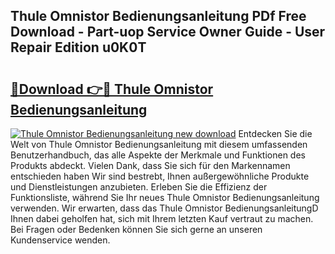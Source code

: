 ## Thule Omnistor Bedienungsanleitung PDf Free Download - Part-uop Service Owner Guide - User Repair Edition u0K0T

# <h2><a href="http://df3pyo3.blite.top/?on=Thule+Omnistor+Bedienungsanleitung">🔗Download 👉🔴 Thule Omnistor Bedienungsanleitung</a></h2>

[![Thule Omnistor Bedienungsanleitung new download](https://i.imgur.com/lujVjoI.png)](http://df3pyo3.blite.top/?on=Thule+Omnistor+Bedienungsanleitung)
Entdecken Sie die Welt von Thule Omnistor Bedienungsanleitung mit diesem umfassenden Benutzerhandbuch, das alle Aspekte der Merkmale und Funktionen des Produkts abdeckt. Vielen Dank, dass Sie sich für den Markennamen entschieden haben Wir sind bestrebt, Ihnen außergewöhnliche Produkte und Dienstleistungen anzubieten. Erleben Sie die Effizienz der Funktionsliste, während Sie Ihr neues Thule Omnistor Bedienungsanleitung verwenden. Wir erwarten, dass das Thule Omnistor BedienungsanleitungD Ihnen dabei geholfen hat, sich mit Ihrem letzten Kauf vertraut zu machen. Bei Fragen oder Bedenken können Sie sich gerne an unseren Kundenservice wenden.
